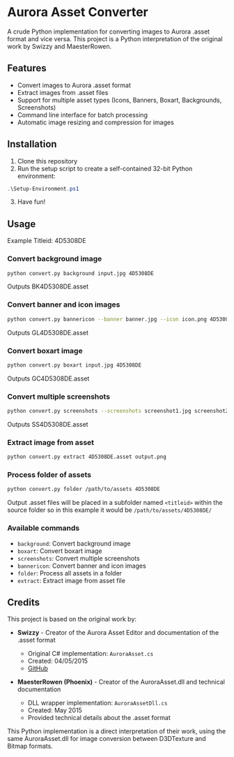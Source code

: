 # Aurora Asset Converter

A crude Python implementation for converting images to Aurora .asset format and vice versa. This project is a Python interpretation of the original work by Swizzy and MaesterRowen.

## Features
- Convert images to Aurora .asset format
- Extract images from .asset files
- Support for multiple asset types (Icons, Banners, Boxart, Backgrounds, Screenshots)
- Command line interface for batch processing
- Automatic image resizing and compression for images

## Installation
1. Clone this repository
2. Run the setup script to create a self-contained 32-bit Python environment:
```PowerShell
.\Setup-Environment.ps1
```
3. Have fun!

## Usage


Example Titleid: 4D5308DE


### Convert background image
```bash
python convert.py background input.jpg 4D5308DE
```
Outputs BK4D5308DE.asset


### Convert banner and icon images
```bash
python convert.py bannericon --banner banner.jpg --icon icon.png 4D5308DE
```
Outputs GL4D5308DE.asset


### Convert boxart image
```bash
python convert.py boxart input.jpg 4D5308DE
```
Outputs GC4D5308DE.asset


### Convert multiple screenshots
```bash
python convert.py screenshots --screenshots screenshot1.jpg screenshot2.jpg screenshot3.jpg ... 4D5308DE
```
Outputs SS4D5308DE.asset


### Extract image from asset
```bash
python convert.py extract 4D5308DE.asset output.png
```



### Process folder of assets
```bash
python convert.py folder /path/to/assets 4D5308DE
```
Output .asset files will be placed in a subfolder named `<titleid>` within the source folder so in this example it would be `/path/to/assets/4D5308DE/`


### Available commands
- `background`: Convert background image
- `boxart`: Convert boxart image
- `screenshots`: Convert multiple screenshots
- `bannericon`: Convert banner and icon images
- `folder`: Process all assets in a folder
- `extract`: Extract image from asset file

## Credits
This project is based on the original work by:

- **Swizzy** - Creator of the Aurora Asset Editor and documentation of the .asset format
  - Original C# implementation: `AuroraAsset.cs`
  - Created: 04/05/2015
  - [GitHub](https://github.com/Swizzy)

- **MaesterRowen (Phoenix)** - Creator of the AuroraAsset.dll and technical documentation
  - DLL wrapper implementation: `AuroraAssetDll.cs`
  - Created: May 2015
  - Provided technical details about the .asset format

This Python implementation is a direct interpretation of their work, using the same AuroraAsset.dll for image conversion between D3DTexture and Bitmap formats.